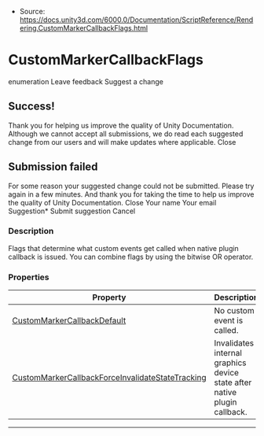 * Source: https://docs.unity3d.com/6000.0/Documentation/ScriptReference/Rendering.CustomMarkerCallbackFlags.html

# CustomMarkerCallbackFlags
enumeration
Leave feedback
Suggest a change
## Success!
Thank you for helping us improve the quality of Unity Documentation. Although we cannot accept all submissions, we do read each suggested change from our users and will make updates where applicable.
Close
## Submission failed
For some reason your suggested change could not be submitted. Please <a>try again</a> in a few minutes. And thank you for taking the time to help us improve the quality of Unity Documentation.
Close
Your name Your email Suggestion* Submit suggestion
Cancel
### Description
Flags that determine what custom events get called when native plugin callback is issued.
You can combine flags by using the bitwise OR operator.
### Properties
Property | Description  
---|---  
[CustomMarkerCallbackDefault](https://docs.unity3d.com/6000.0/Documentation/ScriptReference/Rendering.CustomMarkerCallbackFlags.CustomMarkerCallbackDefault.html) | No custom event is called.  
[CustomMarkerCallbackForceInvalidateStateTracking](https://docs.unity3d.com/6000.0/Documentation/ScriptReference/Rendering.CustomMarkerCallbackFlags.CustomMarkerCallbackForceInvalidateStateTracking.html) | Invalidates internal graphics device state after native plugin callback.  
* * *
